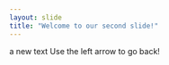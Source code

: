 ```yaml
---
layout: slide
title: "Welcome to our second slide!"
---
```

a new text
Use the left arrow to go back!
